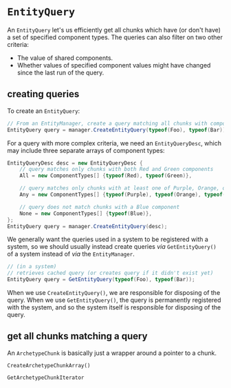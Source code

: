# `EntityQuery`
<!-- 
> Topics to add
> * 
-->

An `EntityQuery` let's us efficiently get all chunks which have (or don't have) a set of specified component types. The queries can also filter on two other criteria:

- The value of shared components.
- Whether values of specified component values might have changed since the last run of the query.

## **creating queries**

To create an `EntityQuery`:

```csharp
// From an EntityManager, create a query matching all chunks with components Foo and Bar.
EntityQuery query = manager.CreateEntityQuery(typeof(Foo), typeof(Bar));
```

For a query with more complex criteria, we need an `EntityQueryDesc`, which may include three separate arrays of component types:

```csharp
EntityQueryDesc desc = new EntityQueryDesc {
    // query matches only chunks with both Red and Green components
    All = new ComponentTypes[] {typeof(Red), typeof(Green)},     

    // query matches only chunks with at least one of Purple, Orange, or Pink components
    Any = new ComponentTypes[] {typeof(Purple), typeof(Orange), typeof(Pink)},

    // query does not match chunks with a Blue component
    None = new ComponentTypes[] {typeof(Blue)},
};
EntityQuery query = manager.CreateEntityQuery(desc);
```

We generally want the queries used in a system to be registered with a system, so we should usually instead create queries *via* `GetEntityQuery()` of a system instead of *via* the `EntityManager`.

```csharp
// (in a system)
// retrieves cached query (or creates query if it didn't exist yet)
EntityQuery query = GetEntityQuery(typeof(Foo), typeof(Bar));
```

When we use `CreateEntityQuery()`, we are responsible for disposing of the query. When we use `GetEntityQuery()`, the query is permanently registered with the system, and so the system itself is responsible for disposing of the query.

## get all chunks matching a query

An `ArchetypeChunk` is basically just a wrapper around a pointer to a chunk.

`CreateArchetypeChunkArray()`

`GetArchetypeChunkIterator`